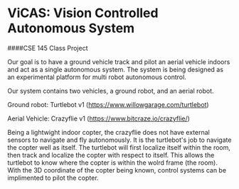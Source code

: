 # ViCAS: Vision Controlled Autonomous System
####CSE 145 Class Project

Our goal is to have a ground vehicle track and pilot an aerial vehicle indoors and act as a single autonomous system. The system is being designed as an experimental platform for multi robot autonomous control.

Our system contains two vehicles, a ground robot, and an aerial robot.

Ground robot: Turtlebot v1 (https://www.willowgarage.com/turtlebot)

Aerial Vehicle: Crazyflie v1 (https://www.bitcraze.io/crazyflie/)

Being a lightwight indoor copter, the crazyflie does not have external sensors to navigate and fly autonomously. It is the turtlebot's job to navigate the copter well as itself. The turtlebot will first localize itself within the room, then track and localize the copter with respect to itself. This allows the turtlebot to know where the copter is within the wolrd frame (the room). With the 3D coordinate of the copter being known, control systems can be implimented to pilot the copter.
